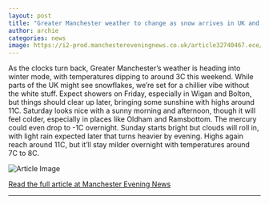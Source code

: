 ```yaml
---
layout: post
title: "Greater Manchester weather to change as snow arrives in UK and temperatures drop"
author: archie
categories: news
image: https://i2-prod.manchestereveningnews.co.uk/article32740467.ece/ALTERNATES/s1200/0_Screenshot-2025-10-24-075444.jpg
---
```

As the clocks turn back, Greater Manchester’s weather is heading into winter mode, with temperatures dipping to around 3C this weekend. While parts of the UK might see snowflakes, we’re set for a chillier vibe without the white stuff. Expect showers on Friday, especially in Wigan and Bolton, but things should clear up later, bringing some sunshine with highs around 11C. Saturday looks nice with a sunny morning and afternoon, though it will feel colder, especially in places like Oldham and Ramsbottom. The mercury could even drop to -1C overnight. Sunday starts bright but clouds will roll in, with light rain expected later that turns heavier by evening. Highs again reach around 11C, but it’ll stay milder overnight with temperatures around 7C to 8C.

![Article Image](https://i2-prod.manchestereveningnews.co.uk/article32740467.ece/ALTERNATES/s1200/0_Screenshot-2025-10-24-075444.jpg)

[Read the full article at Manchester Evening News](https://www.manchestereveningnews.co.uk/news/greater-manchester-news/greater-manchester-weather-change-snow-32740321)

---
